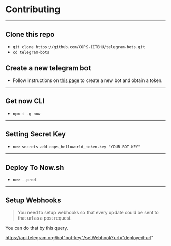 # Contributing

----
## Clone this repo
- `git clone https://github.com/COPS-IITBHU/telegram-bots.git`
- `cd telegram-bots`

## Create a new telegram bot
- Follow instructions on [this page](https://core.telegram.org/bots) to create a 
new bot and obtain a token.
----
## Get now CLI
- `npm i -g now`

----
## Setting Secret Key
- `now secrets add cops_helloworld_token.key "YOUR-BOT-KEY"`

----
## Deploy To Now.sh
- `now --prod`

----
## Setup Webhooks
> You need to setup webhooks so that every update could be sent to that url as a post request.

You can do that by this query.

https://api.telegram.org/bot"bot-key"/setWebhook?url="deployed-url"
